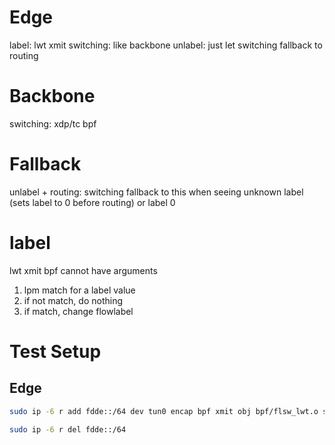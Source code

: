 # Edge

label: lwt xmit
switching: like backbone
unlabel: just let switching fallback to routing

# Backbone

switching: xdp/tc bpf

# Fallback

unlabel + routing: switching fallback to this when seeing unknown label (sets label to 0 before routing) or label 0

# label

lwt xmit bpf cannot have arguments

1. lpm match for a label value
2. if not match, do nothing
3. if match, change flowlabel


# Test Setup
## Edge

```bash
sudo ip -6 r add fdde::/64 dev tun0 encap bpf xmit obj bpf/flsw_lwt.o section label

sudo ip -6 r del fdde::/64
```

